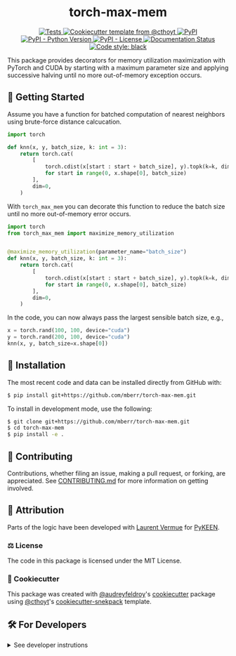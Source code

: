 <!--
<p align="center">
  <img src="https://github.com/mberr/torch-max-mem/raw/main/docs/source/logo.png" height="150">
</p>
-->

<h1 align="center">
  torch-max-mem
</h1>

<p align="center">
    <a href="https://github.com/mberr/torch-max-mem/actions?query=workflow%3ATests">
        <img alt="Tests" src="https://github.com/mberr/torch-max-mem/workflows/Tests/badge.svg" />
    </a>
    <a href="https://github.com/cthoyt/cookiecutter-python-package">
        <img alt="Cookiecutter template from @cthoyt" src="https://img.shields.io/badge/Cookiecutter-python--package-yellow" /> 
    </a>
    <a href="https://pypi.org/project/torch_max_mem">
        <img alt="PyPI" src="https://img.shields.io/pypi/v/torch_max_mem" />
    </a>
    <a href="https://pypi.org/project/torch_max_mem">
        <img alt="PyPI - Python Version" src="https://img.shields.io/pypi/pyversions/torch_max_mem" />
    </a>
    <a href="https://github.com/mberr/torch-max-mem/blob/main/LICENSE">
        <img alt="PyPI - License" src="https://img.shields.io/pypi/l/torch_max_mem" />
    </a>
    <a href='https://torch_max_mem.readthedocs.io/en/latest/?badge=latest'>
        <img src='https://readthedocs.org/projects/torch_max_mem/badge/?version=latest' alt='Documentation Status' />
    </a>
    <a href='https://github.com/psf/black'>
        <img src='https://img.shields.io/badge/code%20style-black-000000.svg' alt='Code style: black' />
    </a>
</p>

This package provides decorators for memory utilization maximization with PyTorch and CUDA by starting with a maximum parameter size and applying successive halving until no more out-of-memory exception occurs.

## 💪 Getting Started

Assume you have a function for batched computation of nearest neighbors using brute-force distance calcucation.
```python
import torch

def knn(x, y, batch_size, k: int = 3):
    return torch.cat(
        [
            torch.cdist(x[start : start + batch_size], y).topk(k=k, dim=1, largest=False).indices
            for start in range(0, x.shape[0], batch_size)
        ],
        dim=0,
    )
```

With `torch_max_mem` you can decorate this function to reduce the batch size until no more out-of-memory error occurs.
```python
import torch
from torch_max_mem import maximize_memory_utilization


@maximize_memory_utilization(parameter_name="batch_size")
def knn(x, y, batch_size, k: int = 3):
    return torch.cat(
        [
            torch.cdist(x[start : start + batch_size], y).topk(k=k, dim=0, largest=False).indices
            for start in range(0, x.shape[0], batch_size)
        ],
        dim=0,
    )
```

In the code, you can now always pass the largest sensible batch size, e.g.,
```python
x = torch.rand(100, 100, device="cuda")
y = torch.rand(200, 100, device="cuda")
knn(x, y, batch_size=x.shape[0])
```

## 🚀 Installation

<!-- Uncomment this section after your first ``tox -e finish``
The most recent release can be installed from
[PyPI](https://pypi.org/project/torch_max_mem/) with:

```bash
$ pip install torch_max_mem
```
-->

The most recent code and data can be installed directly from GitHub with:

```bash
$ pip install git+https://github.com/mberr/torch-max-mem.git
```

To install in development mode, use the following:

```bash
$ git clone git+https://github.com/mberr/torch-max-mem.git
$ cd torch-max-mem
$ pip install -e .
```

## 👐 Contributing

Contributions, whether filing an issue, making a pull request, or forking, are appreciated. See
[CONTRIBUTING.md](https://github.com/mberr/torch-max-mem/blob/master/CONTRIBUTING.md) for more information on getting involved.

## 👋 Attribution

Parts of the logic have been developed with [Laurent Vermue](https://github.com/lvermue) for [PyKEEN](https://github.com/pykeen/pykeen).


### ⚖️ License

The code in this package is licensed under the MIT License.

<!--
### 📖 Citation

Citation goes here!
-->

<!--
### 🎁 Support

This project has been supported by the following organizations (in alphabetical order):

- [Harvard Program in Therapeutic Science - Laboratory of Systems Pharmacology](https://hits.harvard.edu/the-program/laboratory-of-systems-pharmacology/)

-->

<!--
### 💰 Funding

This project has been supported by the following grants:

| Funding Body                                             | Program                                                                                                                       | Grant           |
|----------------------------------------------------------|-------------------------------------------------------------------------------------------------------------------------------|-----------------|
| DARPA                                                    | [Automating Scientific Knowledge Extraction (ASKE)](https://www.darpa.mil/program/automating-scientific-knowledge-extraction) | HR00111990009   |
-->

### 🍪 Cookiecutter

This package was created with [@audreyfeldroy](https://github.com/audreyfeldroy)'s
[cookiecutter](https://github.com/cookiecutter/cookiecutter) package using [@cthoyt](https://github.com/cthoyt)'s
[cookiecutter-snekpack](https://github.com/cthoyt/cookiecutter-snekpack) template.

## 🛠️ For Developers

<details>
  <summary>See developer instrutions</summary>

  
The final section of the README is for if you want to get involved by making a code contribution.

### 🥼 Testing

After cloning the repository and installing `tox` with `pip install tox`, the unit tests in the `tests/` folder can be
run reproducibly with:

```shell
$ tox
```

Additionally, these tests are automatically re-run with each commit in a [GitHub Action](https://github.com/mberr/torch-max-mem/actions?query=workflow%3ATests).

### 📖 Building the Documentation

```shell
$ tox -e docs
``` 

### 📦 Making a Release

After installing the package in development mode and installing
`tox` with `pip install tox`, the commands for making a new release are contained within the `finish` environment
in `tox.ini`. Run the following from the shell:

```shell
$ tox -e finish
```

This script does the following:

1. Uses [Bump2Version](https://github.com/c4urself/bump2version) to switch the version number in the `setup.cfg` and
   `src/torch_max_mem/version.py` to not have the `-dev` suffix
2. Packages the code in both a tar archive and a wheel
3. Uploads to PyPI using `twine`. Be sure to have a `.pypirc` file configured to avoid the need for manual input at this
   step
4. Push to GitHub. You'll need to make a release going with the commit where the version was bumped.
5. Bump the version to the next patch. If you made big changes and want to bump the version by minor, you can
   use `tox -e bumpversion minor` after.
</details>
